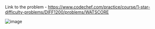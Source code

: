 Link to the problem - https://www.codechef.com/practice/course/1-star-difficulty-problems/DIFF1200/problems/WATSCORE


![image](https://github.com/Haleshot/Competitive-Programming/assets/57552973/e85a9bd1-9848-4f6f-aeb7-af6dab076691)
